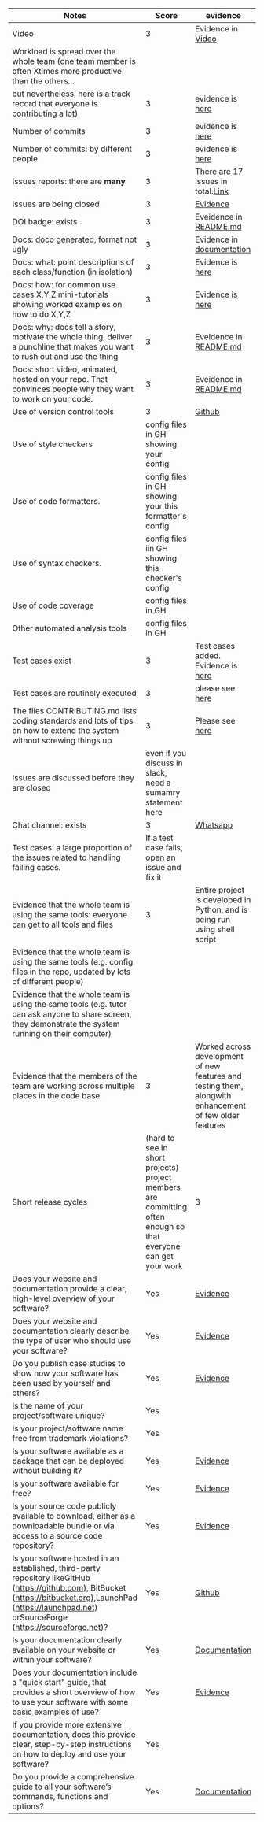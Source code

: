 |Notes|Score|evidence|
|-----|--|---------|
|Video|3|Evidence in [Video](https://www.youtube.com/watch?v=oKYiTNTCPbo)|
|Workload is spread over the whole team (one team member is often Xtimes more productive than the others... 
but nevertheless, here is a track record that everyone is contributing a lot)|3|evidence is [here](https://github.com/21Tulasi/MyDollarBot-newPhase/graphs/contributors)|
|Number of commits|3|evidence is [here](https://github.com/21Tulasi/MyDollarBot-newPhase/pulse)|
|Number of commits: by different people|3|evidence is [here](https://github.com/21Tulasi/MyDollarBot-newPhase/pulse)|
|Issues reports: there are **many**|3|There are 17 issues in total.[Link](https://github.com/21Tulasi/MyDollarBot-newPhase/tree/main/docs)|
|Issues are being closed|3|[Evidence](https://github.com/21Tulasi/MyDollarBot-newPhase/issues?q=is%3Aissue+is%3Aclosed)|
|DOI badge: exists|3|Eveidence in [README.md](https://github.com/21Tulasi/MyDollarBot-newPhase/blob/main/README.md)|
|Docs: doco generated, format not ugly |3| Evidence in [documentation](https://github.com/21Tulasi/MyDollarBot-newPhase/tree/main/code/documentation)|
|Docs: what: point descriptions of each class/function (in isolation)|3|Evidence is [here](https://github.com/21Tulasi/MyDollarBot-newPhase/tree/main/docs)|
|Docs: how: for common use cases X,Y,Z mini-tutorials showing worked examples on how to do X,Y,Z|3|Evidence is [here](https://github.com/21Tulasi/MyDollarBot-newPhase/tree/main/docs)|
|Docs: why: docs tell a story, motivate the whole thing, deliver a punchline that makes you want to rush out and use the thing|3|Eveidence in [README.md](https://github.com/21Tulasi/MyDollarBot-newPhase/blob/main/README.md)|
|Docs: short video, animated, hosted on your repo. That convinces people why they want to work on your code.|3|Eveidence in [README.md](https://github.com/21Tulasi/MyDollarBot-newPhase/blob/main/README.md)|
|Use of version control tools|3|[Github](https://github.com/21Tulasi/MyDollarBot-newPhase/tree/main/)|
|Use of style checkers |config files in GH showing your config|
|Use of code formatters. |config files in GH showing your this formatter's  config|
|Use of syntax checkers. |config files iin  GH showing this checker's config  |
|Use of code coverage |config files in GH|
|Other automated analysis tools|config files in GH|
|Test cases exist|3| Test cases added. Evidence is [here](https://github.com/21Tulasi/MyDollarBot-newPhase/tree/main/test)|
|Test cases are routinely executed|3| please see [here](https://github.com/prithvish-doshi-17/MyDollarBot-BOTGo/blob/main/README.md#testing)|
|The files CONTRIBUTING.md lists coding standards and lots of tips on how to extend the system without screwing things up|3| Please see [here](https://github.com/21Tulasi/MyDollarBot-newPhase/blob/main/CONTRIBUTING.md)|
|Issues are discussed before they are closed|even if you discuss in slack, need a sumamry statement here|
|Chat channel: exists|3|[Whatsapp](https://github.com/21Tulasi/MyDollarBot-newPhase/assets/68286340/659beadd-d210-4fd6-9658-84f6d42d9707)|
|Test cases: a large proportion of the issues related to handling failing cases.|If a test case fails, open an issue and fix it|
|Evidence that the whole team is using the same tools: everyone can get to all tools and files|3| Entire project is developed in Python, and is being run using shell script
|Evidence that the whole team is using the same tools (e.g. config files in the repo, updated by lots of different people)|
|Evidence that the whole team is using the same tools (e.g. tutor can ask anyone to share screen, they demonstrate the system running on their computer)|
|Evidence that the members of the team are working across multiple places in the code base|3|Worked across development of new features and testing them, alongwith enhancement of few older features 
|Short release cycles | (hard to see in short projects) project members are committing often enough so that everyone can get your work|3|
|Does your website and documentation provide a clear, high-level overview of your software?| Yes | [Evidence](https://github.com/21Tulasi/MyDollarBot-newPhase/tree/main/docs)|
|Does your website and documentation clearly describe the type of user who should use your software?| Yes | [Evidence](https://github.com/21Tulasi/MyDollarBot-newPhase/blob/main/README.md)|
|Do you publish case studies to show how your software has been used by yourself and others?|Yes| [Evidence](https://github.com/21Tulasi/MyDollarBot-newPhase/blob/main/README.md)|
|Is the name of your project/software unique?|Yes| |
|Is your project/software name free from trademark violations?| Yes||
|Is your software available as a package that can be deployed without building it?| Yes |[Evidence](https://github.com/21Tulasi/MyDollarBot-newPhase/blob/main/README.md#installation-guide)|
|Is your software available for free?|Yes|[Evidence](https://github.com/21Tulasi/MyDollarBot-newPhase/blob/main/README.md#installation-guide)|
|Is your source code publicly available to download, either as a downloadable bundle or via access to a source code repository?|Yes|[Evidence](https://github.com/21Tulasi/MyDollarBot-newPhase/blob/main)|
|Is your software hosted in an established, third-party repository likeGitHub (https://github.com), BitBucket (https://bitbucket.org),LaunchPad (https://launchpad.net) orSourceForge (https://sourceforge.net)?|Yes|[Github](https://github.com/21Tulasi/MyDollarBot-newPhase/blob/main)|
|Is your documentation clearly available on your website or within your software?|Yes|[Documentation](https://github.com/21Tulasi/MyDollarBot-newPhase/blob/main/README.md)|
|Does your documentation include a "quick start" guide, that provides a short overview of how to use your software with some basic examples of use?|Yes| [Evidence](https://github.com/21Tulasi/MyDollarBot-newPhase/blob/main/README.md)|
|If you provide more extensive documentation, does this provide clear, step-by-step instructions on how to deploy and use your software?|Yes| |
|Do you provide a comprehensive guide to all your software’s commands, functions and options?|Yes|[Documentation](https://github.com/21Tulasi/MyDollarBot-newPhase/tree/main/docs)|
